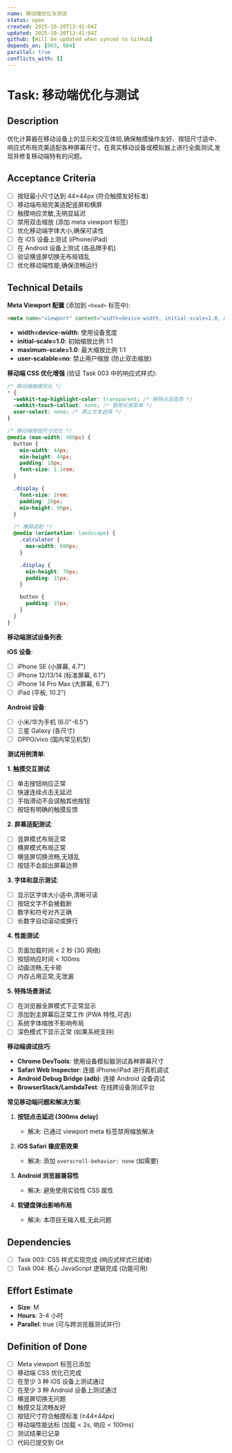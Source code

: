 ```yaml
---
name: 移动端优化与测试
status: open
created: 2025-10-20T13:41:04Z
updated: 2025-10-20T13:41:04Z
github: [Will be updated when synced to GitHub]
depends_on: [003, 004]
parallel: true
conflicts_with: []
---
```


# Task: 移动端优化与测试

## Description

优化计算器在移动设备上的显示和交互体验,确保触摸操作友好、按钮尺寸适中、响应式布局完美适配各种屏幕尺寸。在真实移动设备或模拟器上进行全面测试,发现并修复移动端特有的问题。

## Acceptance Criteria

- [ ] 按钮最小尺寸达到 44×44px (符合触摸友好标准)
- [ ] 移动端布局完美适配竖屏和横屏
- [ ] 触摸响应灵敏,无明显延迟
- [ ] 禁用双击缩放 (添加 meta viewport 标签)
- [ ] 优化移动端字体大小,确保可读性
- [ ] 在 iOS 设备上测试 (iPhone/iPad)
- [ ] 在 Android 设备上测试 (各品牌手机)
- [ ] 验证横竖屏切换无布局错乱
- [ ] 优化移动端性能,确保流畅运行

## Technical Details

**Meta Viewport 配置** (添加到 `<head>` 标签中):
```html
<meta name="viewport" content="width=device-width, initial-scale=1.0, maximum-scale=1.0, user-scalable=no">
```
- **width=device-width**: 使用设备宽度
- **initial-scale=1.0**: 初始缩放比例 1:1
- **maximum-scale=1.0**: 最大缩放比例 1:1
- **user-scalable=no**: 禁止用户缩放 (防止双击缩放)

**移动端 CSS 优化增强** (验证 Task 003 中的响应式样式):

```css
/* 移动端触摸优化 */
* {
  -webkit-tap-highlight-color: transparent; /* 移除点击高亮 */
  -webkit-touch-callout: none; /* 禁用长按菜单 */
  user-select: none; /* 禁止文本选择 */
}

/* 移动端按钮尺寸优化 */
@media (max-width: 480px) {
  button {
    min-width: 44px;
    min-height: 44px;
    padding: 18px;
    font-size: 1.3rem;
  }

  .display {
    font-size: 2rem;
    padding: 20px;
    min-height: 90px;
  }

  /* 横屏适配 */
  @media (orientation: landscape) {
    .calculator {
      max-width: 600px;
    }

    .display {
      min-height: 70px;
      padding: 15px;
    }

    button {
      padding: 15px;
    }
  }
}
```

**移动端测试设备列表**:

**iOS 设备**:
- [ ] iPhone SE (小屏幕, 4.7")
- [ ] iPhone 12/13/14 (标准屏幕, 6.1")
- [ ] iPhone 14 Pro Max (大屏幕, 6.7")
- [ ] iPad (平板, 10.2")

**Android 设备**:
- [ ] 小米/华为手机 (6.0"-6.5")
- [ ] 三星 Galaxy (各尺寸)
- [ ] OPPO/vivo (国内常见机型)

**测试用例清单**:

**1. 触摸交互测试**:
- [ ] 单击按钮响应正常
- [ ] 快速连续点击无延迟
- [ ] 手指滑动不会误触其他按钮
- [ ] 按钮有明确的触摸反馈

**2. 屏幕适配测试**:
- [ ] 竖屏模式布局正常
- [ ] 横屏模式布局正常
- [ ] 横竖屏切换流畅,无错乱
- [ ] 按钮不会超出屏幕边界

**3. 字体和显示测试**:
- [ ] 显示区字体大小适中,清晰可读
- [ ] 按钮文字不会被截断
- [ ] 数字和符号对齐正确
- [ ] 长数字自动滚动或换行

**4. 性能测试**:
- [ ] 页面加载时间 < 2 秒 (3G 网络)
- [ ] 按钮响应时间 < 100ms
- [ ] 动画流畅,无卡顿
- [ ] 内存占用正常,无泄漏

**5. 特殊场景测试**:
- [ ] 在浏览器全屏模式下正常显示
- [ ] 添加到主屏幕后正常工作 (PWA 特性,可选)
- [ ] 系统字体缩放不影响布局
- [ ] 深色模式下显示正常 (如果系统支持)

**移动端调试技巧**:
- **Chrome DevTools**: 使用设备模拟器测试各种屏幕尺寸
- **Safari Web Inspector**: 连接 iPhone/iPad 进行真机调试
- **Android Debug Bridge (adb)**: 连接 Android 设备调试
- **BrowserStack/LambdaTest**: 在线跨设备测试平台

**常见移动端问题和解决方案**:

1. **按钮点击延迟 (300ms delay)**
   - 解决: 已通过 viewport meta 标签禁用缩放解决

2. **iOS Safari 橡皮筋效果**
   - 解决: 添加 `overscroll-behavior: none` (如需要)

3. **Android 浏览器兼容性**
   - 解决: 避免使用实验性 CSS 属性

4. **软键盘弹出影响布局**
   - 解决: 本项目无输入框,无此问题

## Dependencies

- [ ] Task 003: CSS 样式实现完成 (响应式样式已就绪)
- [ ] Task 004: 核心 JavaScript 逻辑完成 (功能可用)

## Effort Estimate

- **Size**: M
- **Hours**: 3-4 小时
- **Parallel**: true (可与跨浏览器测试并行)

## Definition of Done

- [ ] Meta viewport 标签已添加
- [ ] 移动端 CSS 优化已完成
- [ ] 在至少 3 种 iOS 设备上测试通过
- [ ] 在至少 3 种 Android 设备上测试通过
- [ ] 横竖屏切换无问题
- [ ] 触摸交互流畅友好
- [ ] 按钮尺寸符合触摸标准 (≥44×44px)
- [ ] 移动端性能达标 (加载 < 2s, 响应 < 100ms)
- [ ] 测试结果已记录
- [ ] 代码已提交到 Git
